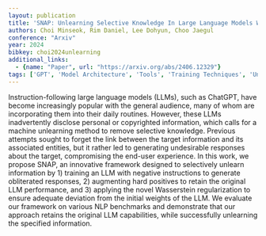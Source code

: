 ```yaml
---
layout: publication
title: 'SNAP: Unlearning Selective Knowledge In Large Language Models With Negative Instructions'
authors: Choi Minseok, Rim Daniel, Lee Dohyun, Choo Jaegul
conference: "Arxiv"
year: 2024
bibkey: choi2024unlearning
additional_links:
  - {name: "Paper", url: "https://arxiv.org/abs/2406.12329"}
tags: ['GPT', 'Model Architecture', 'Tools', 'Training Techniques', 'Uncategorized']
---
```

Instruction-following large language models (LLMs), such as ChatGPT, have
become increasingly popular with the general audience, many of whom are
incorporating them into their daily routines. However, these LLMs inadvertently
disclose personal or copyrighted information, which calls for a machine
unlearning method to remove selective knowledge. Previous attempts sought to
forget the link between the target information and its associated entities, but
it rather led to generating undesirable responses about the target,
compromising the end-user experience. In this work, we propose SNAP, an
innovative framework designed to selectively unlearn information by 1) training
an LLM with negative instructions to generate obliterated responses, 2)
augmenting hard positives to retain the original LLM performance, and 3)
applying the novel Wasserstein regularization to ensure adequate deviation from
the initial weights of the LLM. We evaluate our framework on various NLP
benchmarks and demonstrate that our approach retains the original LLM
capabilities, while successfully unlearning the specified information.
